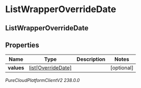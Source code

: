# ListWrapperOverrideDate

## ListWrapperOverrideDate

## Properties

|Name | Type | Description | Notes|
|------------ | ------------- | ------------- | -------------|
| **values** | [list[OverrideDate]](OverrideDate) |  | [optional] |



_PureCloudPlatformClientV2 238.0.0_
